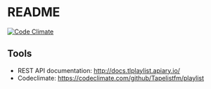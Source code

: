 # README

[![Code Climate](https://codeclimate.com/github/Tapelistfm/playlist/badges/gpa.svg)](https://codeclimate.com/github/Tapelistfm/playlist)

## Tools

 * REST API documentation: http://docs.tlplaylist.apiary.io/
 * Codeclimate: https://codeclimate.com/github/Tapelistfm/playlist
